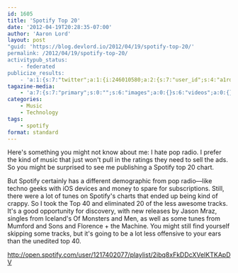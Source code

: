 ```yaml
---
id: 1605
title: 'Spotify Top 20'
date: '2012-04-19T20:28:35-07:00'
author: 'Aaron Lord'
layout: post
"guid: 'https://blog.devlord.io/2012/04/19/spotify-top-20/'
permalink: /2012/04/19/spotify-top-20/
activitypub_status:
    - federated
publicize_results:
    - 'a:1:{s:7:"twitter";a:1:{i:246010580;a:2:{s:7:"user_id";s:4:"a1rd";s:7:"post_id";s:18:"193194439555026945";}}}'
tagazine-media:
    - 'a:7:{s:7:"primary";s:0:"";s:6:"images";a:0:{}s:6:"videos";a:0:{}s:11:"image_count";s:1:"0";s:6:"author";s:8:"28099389";s:7:"blog_id";s:8:"28571045";s:9:"mod_stamp";s:19:"2012-04-20 04:31:31";}'
categories:
    - Music
    - Technology
tags:
    - spotify
format: standard
---
```


Here's something you might not know about me: I hate pop radio. I prefer the kind of music that just won't pull in the ratings they need to sell the ads. So you might be surprised to see me publishing a Spotify top 20 chart.

But Spotify certainly has a different demographic from pop radio—like techno geeks with iOS devices and money to spare for subscriptions. Still, there were a lot of tunes on Spotify's charts that ended up being kind of crappy. So I took the Top 40 and eliminated 20 of the less awesome tracks. It's a good opportunity for discovery, with new releases by Jason Mraz, singles from Iceland's Of Monsters and Men, as well as some tunes from Mumford and Sons and Florence + the Machine. You might still find yourself skipping some tracks, but it's going to be a lot less offensive to your ears than the unedited top 40.

http://open.spotify.com/user/1217402077/playlist/2ibq8xFkDDcXVeIKTKApDV
